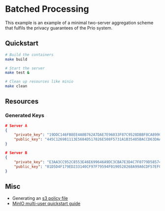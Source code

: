 # Batched Processing

This example is an example of a minimal two-server aggregation scheme that
fulfils the privacy guarantees of the Prio system.

## Quickstart

```bash
# Build the containers
make build

# Start the server
make test &

# Clean up resources like minio
make clean
```

## Resources

### Generated Keys
```json
# Server A
{
    "private_key": "19DDC146FB8EE4A0B762A7DAE7E96033F87C9528DBBF8CA899CCD1DB8CD74984",
    "public_key": "445C126981113E5684D517826E508F5731A1B35485BACCD63DAA8120DD11DA78"
}

# Server B
{
    "private_key": "E3AA3CC952C8553E46E699646A9DC3CBA7E3D4C7F0779D58574ABF945E259202",
    "public_key": "01D5D4F179ED233140CF97F79594F0190528268A99A6CDF57EF0E1569E673642"
}
```

## Misc

* Generating an [s3 policy file](https://docs.aws.amazon.com/AmazonS3/latest/dev/example-policies-s3.html)
* [MinIO multi-user quickstart guide](https://docs.min.io/docs/minio-multi-user-quickstart-guide.html)
